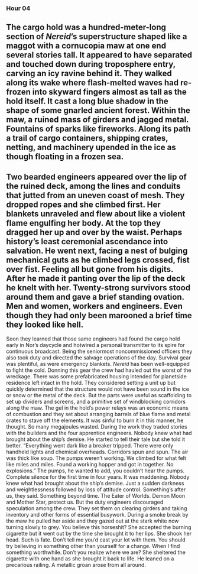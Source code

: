 ### Hour 04
The cargo hold was a hundred-meter-long section of *Nereid*’s superstructure shaped like a maggot with a cornucopia maw at one end several stories tall. It appeared to have separated and touched down during troposphere entry, carving an icy ravine behind it. They walked along its wake where flash-melted waves had re-frozen into skyward fingers almost as tall as the hold itself. It cast a long blue shadow in the shape of some gnarled ancient forest. Within the maw, a ruined mass of girders and jagged metal. Fountains of sparks like fireworks. Along its path a trail of cargo containers, shipping crates, netting, and machinery upended in the ice as though floating in a frozen sea.
---- 
Two bearded engineers appeared over the lip of the ruined deck, among the lines and conduits that jutted from an uneven coast of mesh. They dropped ropes and she climbed first. Her blankets unraveled and flew about like a violent flame engulfing her body. At the top they dragged her up and over by the waist. Perhaps history’s least ceremonial ascendance into salvation. He went next, facing a nest of bulging mechanical guts as he climbed legs crossed, fist over fist. Feeling all but gone from his digits. After he made it panting over the lip of the deck he knelt with her. Twenty-strong survivors stood around them and gave a brief standing ovation. Men and women, workers and engineers. Even though they had only been marooned a brief time they looked like hell.
---- 
Soon they learned that those same engineers had found the cargo hold early in Nor’s daycycle and hotwired a personal transmitter to its spire for continuous broadcast. Being the seniormost noncommissioned officers they also took duty and directed the salvage operations of the day.
Survival gear was plentiful, as were emergency blankets. *Nereid* has been well-equipped to fight the cold. Donning this gear the crew had hauled out the worst of the wreckage. There was some prefabricated housing intended for planetside residence left intact in the hold. They considered setting a unit up but quickly determined that the structure would not have been sound in the ice or snow or the metal of the deck. But the parts were useful as scaffolding to set up dividers and screens, and a primitive set of windblocking corridors along the maw. The gel in the hold’s power relays was an economic means of combustion and they set about arranging barrels of blue flame and metal crates to stave off the elements. It was sinful to burn it in this manner, he thought. So many megajoules wasted.
During the work they traded stories with the builders and the four apprentice engineers. Nobody knew what had brought about the ship’s demise. He started to tell their tale but she told it better.
“Everything went dark like a breaker tripped. There were only handheld lights and chemical overheads. Corridors spun and spun. The air was thick like soup. The pumps weren’t working. We climbed for what felt like miles and miles. Found a working hopper and got in together. No explosions.”
The pumps, he wanted to add, you couldn’t hear the pumps. Complete silence for the first time in four years. It was maddening.
Nobody knew what had brought about the ship’s demise. Just a sudden darkness and weightlessness followed by loss of attitude control. 
Something’s after us, they said.
Something beyond time.
The Eater of Worlds.
Demon Moon and Mother Star, protect us.
But the duty engineers discouraged speculation among the crew. They set them on clearing girders and taking inventory and other forms of essential busywork. 
During a smoke break by the maw he pulled her aside and they gazed out at the stark white now turning slowly to grey.
You believe this horseshit?
She accepted the burning cigarette but it went out by the time she brought it to her lips. She shook her head.
Such is fate.
Don’t tell me you’d cast your lot with them.
You should try believing in something other than yourself for a change.
When I find something worthwhile.
Don’t you realize where we are?
She sheltered the cigarette with one hand as she brought it back to life. He leaned on a precarious railing. A metallic groan arose from all around.